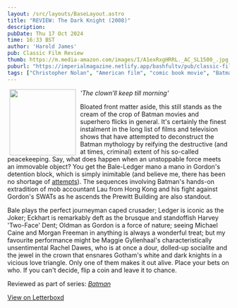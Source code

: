 ```yaml
---
layout: /src/layouts/BaseLayout.astro
title: "REVIEW: The Dark Knight (2008)"
description: 
pubDate: Thu 17 Oct 2024
time: 16:33 BST
author: 'Harold James'
pub: Classic Film Review
thumb: https://m.media-amazon.com/images/I/A1exRxgHRRL._AC_SL1500_.jpg
puburl: "https://imperialmagazine.netlify.app/bashfultv/pub/classic-film-review"
tags: ["Christopher Nolan", "American film", "comic book movie", "Batman"]
---
```

<img src="https://m.media-amazon.com/images/I/A1exRxgHRRL._AC_SL1500_.jpg" style="width:150px;height:auto;float:left;padding-right:10px;padding-left:5px;">

<i>'The clown’ll keep till morning'</i>

Bloated front matter aside, this still stands as the cream of the crop of Batman movies and superhero flicks in general. It's certainly the finest instalment in the long list of films and television shows that have attempted to deconstruct the Batman mythology by reifying the destructive (and at times, criminal) extent of his so-called peacekeeping. Say, what does happen when an unstoppable force meets an immovable object? You get the Bale-Ledger mano a mano in Gordon's detention block, which is simply inimitable (and believe me, there has been no shortage of <a href="https://www.youtube.com/watch?v=Uw-DeSPhZUc">attempts</a>). The sequences involving Batman's hands-on extradition of mob accountant Lau from Hong Kong and his fight against Gordon's SWATs as he ascends the Prewitt Building are also standout. 

Bale plays the perfect journeyman caped crusader; Ledger is iconic as the Joker; Eckhart is remarkably deft as the brusque and standoffish Harvey 'Two-Face' Dent; Oldman as Gordon is a force of nature; seeing Michael Caine and Morgan Freeman in anything is always a wonderful treat; but my favourite performance might be Maggie Gyllenhaal's characteristically unsentimental Rachel Dawes, who is at once a dour, dolled-up socialite and the jewel in the crown that ensnares Gotham's white and dark knights in a vicious love triangle. Only one of them makes it out alive. Place your bets on who. If you can't decide, flip a coin and leave it to chance.

Reviewed as part of series: <a href="/src/pages/series/batman"><i>Batman</i></a>

<a href="https://letterboxd.com/for_you_bruce/film/the-dark-knight" target="_blank" rel="noopener noreferrer">View on Letterboxd</a>